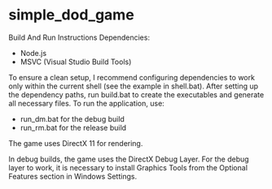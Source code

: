 # simple_dod_game

Build And Run Instructions
Dependencies:

* Node.js
* MSVC (Visual Studio Build Tools)

To ensure a clean setup, I recommend configuring dependencies to work only within the current shell (see the example in shell.bat). After setting up the dependency paths, run build.bat to create the executables and generate all necessary files.
To run the application, use:

* run_dm.bat for the debug build
* run_rm.bat for the release build

The game uses DirectX 11 for rendering.

In debug builds, the game uses the DirectX Debug Layer.
For the debug layer to work, it is necessary to install Graphics Tools from the Optional Features section in Windows Settings.
